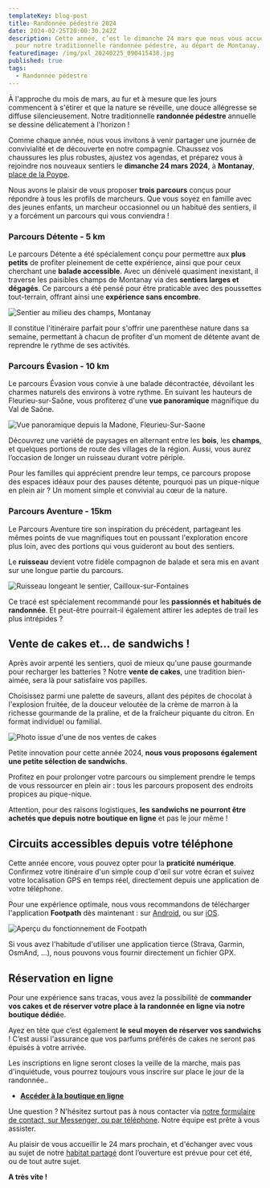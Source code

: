 ```yaml
---
templateKey: blog-post
title: Randonnée pédestre 2024
date: 2024-02-25T20:00:30.242Z
description: Cette année, c’est le dimanche 24 mars que nous vous accueillerons
  pour notre traditionnelle randonnée pédestre, au départ de Montanay.
featuredimage: /img/pxl_20240225_090415438.jpg
published: true
tags:
  - Randonnée pédestre
---
```

À l'approche du mois de mars, au fur et à mesure que les jours commencent à s'étirer et que la nature se réveille, une douce allégresse se diffuse silencieusement. Notre traditionnelle **randonnée pédestre** annuelle se dessine délicatement à l'horizon !

Comme chaque année, nous vous invitons à venir partager une journée de convivialité et de découverte en notre compagnie. Chaussez vos chaussures les plus robustes, ajustez vos agendas, et préparez vous à rejoindre nos nouveaux sentiers le **dimanche 24 mars 2024**, à **Montanay**, [place de la Poype](https://www.google.com/maps/search/?api=1&query=Montanay%20Place%20de%20la%20Poype).

Nous avons le plaisir de vous proposer **trois parcours** conçus pour répondre à tous les profils de marcheurs. Que vous soyez en famille avec des jeunes enfants, un marcheur occasionnel ou un habitué des sentiers, il y a forcément un parcours qui vous conviendra !

### Parcours Détente - 5 km

Le parcours Détente a été spécialement conçu pour permettre aux **plus petits** de profiter pleinement de cette expérience, ainsi que pour ceux cherchant une **balade accessible**. Avec un dénivelé quasiment inexistant, il traverse les paisibles champs de Montanay via des **sentiers larges et dégagés**. Ce parcours a été pensé pour être praticable avec des poussettes tout-terrain, offrant ainsi une **expérience sans encombre**.

![Sentier au milieu des champs, Montanay](/img/pxl_20240225_090415438.jpg "Sentier au milieu des champs, Montanay")

Il constitue l'itinéraire parfait pour s'offrir une parenthèse nature dans sa semaine, permettant à chacun de profiter d'un moment de détente avant de reprendre le rythme de ses activités.

### Parcours Évasion - 10 km

Le parcours Évasion vous convie à une balade décontractée, dévoilant les charmes naturels des environs à votre rythme. En suivant les hauteurs de Fleurieu-sur-Saône, vous profiterez d'une **vue panoramique** magnifique du Val de Saône.

![Vue panoramique depuis la Madone, Fleurieu-Sur-Saone](/img/pxl_20240224_104537437.jpg "Vue panoramique depuis la Madone, Fleurieu-Sur-Saone")

Découvrez une variété de paysages en alternant entre les **bois**, les **champs**, et quelques portions de route des villages de la région. Aussi, vous aurez l’occasion de longer un ruisseau durant votre périple.

Pour les familles qui apprécient prendre leur temps, ce parcours propose des espaces idéaux pour des pauses détente, pourquoi pas un pique-nique en plein air ? Un moment simple et convivial au cœur de la nature.

### Parcours Aventure - 15km

Le Parcours Aventure tire son inspiration du précédent, partageant les mêmes points de vue magnifiques tout en poussant l'exploration encore plus loin, avec des portions qui vous guideront au bout des sentiers.

Le **ruisseau** devient votre fidèle compagnon de balade et sera mis en avant sur une longue partie du parcours.

![Ruisseau longeant le sentier, Cailloux-sur-Fontaines](/img/pxl_20240224_110904072.jpg "Ruisseau longeant le sentier, Cailloux-sur-Fontaines")

Ce tracé est spécialement recommandé pour les **passionnés et habitués de randonnée**. Et peut-être pourrait-il également attirer les adeptes de trail les plus intrépides ? 



## Vente de cakes et… de sandwichs !

Après avoir arpenté les sentiers, quoi de mieux qu'une pause gourmande pour recharger les batteries ? Notre **vente de cakes**, une tradition bien-aimée, sera là pour satisfaire vos papilles.

Choisissez parmi une palette de saveurs, allant des pépites de chocolat à l'explosion fruitée, de la douceur veloutée de la crème de marron à la richesse gourmande de la praline, et de la fraîcheur piquante du citron. En format individuel ou familial.

![Photo issue d'une de nos ventes de cakes](/img/cakes.jpg "Photo issue d'une de nos ventes de cakes")

Petite innovation pour cette année 2024, **nous vous proposons également une petite sélection de sandwichs**.

Profitez en pour prolonger votre parcours ou simplement prendre le temps de vous ressourcer en plein air : tous les parcours proposent des endroits propices au pique-nique.

Attention, pour des raisons logistiques, **les sandwichs ne pourront être achetés que depuis notre boutique en ligne** et pas le jour même !



## Circuits accessibles depuis votre téléphone

Cette année encore, vous pouvez opter pour la **praticité numérique**. Confirmez votre itinéraire d'un simple coup d'œil sur votre écran et suivez votre localisation GPS en temps réel, directement depuis une application de votre téléphone.

Pour une expérience optimale, nous vous recommandons de télécharger l'application **Footpath** dès maintenant : sur [Android](https://play.google.com/store/apps/details?id=com.halfmilelabs.footpath), ou sur [iOS](https://apps.apple.com/fr/app/footpath-mesure-distance/id634845718).

![Aperçu du fonctionnement de Footpath](/img/footpath.jpg "Aperçu du fonctionnement de Footpath")

Si vous avez l'habitude d'utiliser une application tierce (Strava, Garmin, OsmAnd, …), nous pouvons vous fournir directement un fichier GPX.



## Réservation en ligne

Pour une expérience sans tracas, vous avez la possibilité de **commander vos cakes et de réserver votre place à la randonnée en ligne via notre boutique dédié**e.

Ayez en tête que c’est également **le seul moyen de réserver vos sandwichs** ! C’est aussi l'assurance que vos parfums préférés de cakes ne seront pas épuisés à votre arrivée.

Les inscriptions en ligne seront closes la veille de la marche, mais pas d'inquiétude, vous pourrez toujours vous inscrire sur place le jour de la randonnée..

* **[Accéder à la boutique en ligne](/reservation)**

Une question ? N'hésitez surtout pas à nous contacter via [notre formulaire de contact, sur Messenger, ou par téléphone](/contact). Notre équipe est prête à vous assister.

Au plaisir de vous accueillir le 24 mars prochain, et d'échanger avec vous au sujet de notre [habitat partagé](/habitat-partage) dont l’ouverture est prévue pour cet été, ou de tout autre sujet.

**A très vite !**